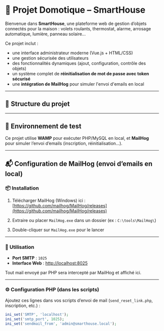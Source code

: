 # 📡 Projet Domotique – SmartHouse

Bienvenue dans **SmartHouse**, une plateforme web de gestion d’objets connectés pour la maison : volets roulants, thermostat, alarme, arrosage automatique, lumière, panneau solaire...

Ce projet inclut :
- une interface administrateur moderne (Vue.js + HTML/CSS)
- une gestion sécurisée des utilisateurs
- des fonctionnalités dynamiques (ajout, configuration, contrôle des objets)
- un système complet de **réinitialisation de mot de passe avec token sécurisé**
- une **intégration de MailHog** pour simuler l'envoi d'emails en local

---

## 📁 Structure du projet


---

## 🧪 Environnement de test

Ce projet utilise **WAMP** pour exécuter PHP/MySQL en local, et **MailHog** pour simuler l’envoi d’emails (inscription, réinitialisation...).

---

## 📬 Configuration de MailHog (envoi d’emails en local)

### 📦 Installation

1. Télécharger MailHog (Windows) ici :  
   [https://github.com/mailhog/MailHog/releases](https://github.com/mailhog/MailHog/releases)

2. Extraire ou placer `MailHog.exe` dans un dossier (ex : `C:\tools\MailHog\`)

3. Double-cliquer sur `MailHog.exe` pour le lancer

---

### 🚀 Utilisation

- **Port SMTP** : `1025`  
- **Interface Web** : [http://localhost:8025](http://localhost:8025)

Tout mail envoyé par PHP sera intercepté par MailHog et affiché ici.

---

### ⚙️ Configuration PHP (dans les scripts)

Ajoutez ces lignes dans vos scripts d’envoi de mail (`send_reset_link.php`, inscription, etc.) :

```php
ini_set('SMTP', 'localhost');
ini_set('smtp_port', 1025);
ini_set('sendmail_from', 'admin@smarthouse.local');
